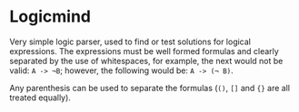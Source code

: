 # Logicmind
Very simple logic parser, used to find or test solutions for logical
expressions. The expressions must be well formed formulas and clearly
separated by the use of whitespaces, for example, the next would not be valid:
`A -> ¬B`; however, the following would be: `A -> (¬ B)`.

Any parenthesis can be used to separate the formulas (`()`, `[]` and `{}` are
all treated equally).

